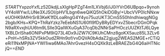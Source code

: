 $START$YxpzoYxfLz52DkdjLsXIgHpPZgT4m1LXVbj6/iJ0iYVrD6UBpqo+9ynohVY4oWYw/LUNe3XJSOI/pHV1Lbgn6weQiKQ5hOkiDGBy/+UbcVVP0IcNNxweUOHK9AfHrSr83KeK1fDLoaRngG4Y4yo75uzUKT3CmS550hIndhiwqgNGg2bgb/KHs+KPQ+ThRaYzkz7eEebNS1U60fI9fDyBRyEDYxvZ5becrDGnOPqkN9aRXvxjhUU6tm9LSIle3QaIWXuGyA37cqDb2NNrSaPHOczUUZKtTJ6LQye1XBLDrlSha6ONlPxPM9iQ73L4Dx9JZW7lC9KUhCMnz8goKX5auz85L3ZLv6+PnH+hSRs3ZV5kkOudZRHn9of/vvDQVA0bAdaZ2gjug2WEAS2MGE+rCTiQeRi11NxMPjNA+YWI1iwa6MAo7AhrGvezH4sOQXk9zLeBRAEZbG4Q6aiHTNicjQ==$END$